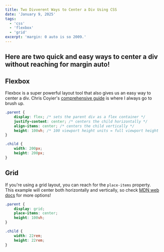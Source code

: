 ```yaml
---
title: Two Divverent Ways to Center a Div Using CSS
date: 'January 9, 2025'
tags:
  - 'css'
  - 'flexbox'
  - 'grid'
excerpt: 'margin: 0 auto is so 2009.'
---
```


## Here are two quick and easy ways to center a div without reaching for margin auto!

## Flexbox

Flexbox is a super powerful layout tool that also gives us an easy way to center a div. Chris Coyier's [comprehensive guide](https://css-tricks.com/snippets/css/a-guide-to-flexbox/) is where I always go to brush up.

```css
.parent {
	display: flex; /* sets the parent div as a flex container */
	justify-content: center; /* centers the child horizontally */
	align-items: center; /* centers the child vertically */
	height: 100vh; /* 100 viewport height units = full viewport height */
}

.child {
	width: 200px;
	height: 200px;
}
```

## Grid

If you're using a grid layout, you can reach for the `place-items` property. This example will center both horizontally and vertically, so check [MDN web docs](https://developer.mozilla.org/en-US/docs/Web/CSS/place-items) for more options!

```css
.parent {
	display: grid;
	place-items: center;
	height: 100vh;
}

.child {
	width: 22rem;
	height: 22rem;
}
```
